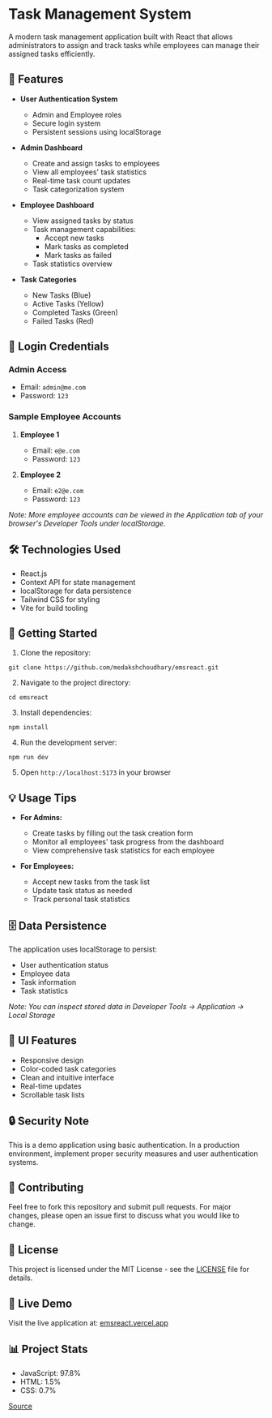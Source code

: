 # Task Management System

A modern task management application built with React that allows administrators to assign and track tasks while employees can manage their assigned tasks efficiently.

## 🚀 Features

- **User Authentication System**
  - Admin and Employee roles
  - Secure login system
  - Persistent sessions using localStorage

- **Admin Dashboard**
  - Create and assign tasks to employees
  - View all employees' task statistics
  - Real-time task count updates
  - Task categorization system

- **Employee Dashboard**
  - View assigned tasks by status
  - Task management capabilities:
    - Accept new tasks
    - Mark tasks as completed
    - Mark tasks as failed
  - Task statistics overview

- **Task Categories**
  - New Tasks (Blue)
  - Active Tasks (Yellow)
  - Completed Tasks (Green)
  - Failed Tasks (Red)

## 🔑 Login Credentials

### Admin Access
- Email: `admin@me.com`
- Password: `123`

### Sample Employee Accounts
1. **Employee 1**
   - Email: `e@e.com`
   - Password: `123`

2. **Employee 2**
   - Email: `e2@e.com`
   - Password: `123`

*Note: More employee accounts can be viewed in the Application tab of your browser's Developer Tools under localStorage.*

## 🛠️ Technologies Used

- React.js
- Context API for state management
- localStorage for data persistence
- Tailwind CSS for styling
- Vite for build tooling

## 🚦 Getting Started

1. Clone the repository:

```
git clone https://github.com/medakshchoudhary/emsreact.git
```

2. Navigate to the project directory:

```
cd emsreact
```

3. Install dependencies:

```
npm install
```

4. Run the development server:

```
npm run dev
```

5. Open `http://localhost:5173` in your browser

## 💡 Usage Tips

- **For Admins:**
  - Create tasks by filling out the task creation form
  - Monitor all employees' task progress from the dashboard
  - View comprehensive task statistics for each employee

- **For Employees:**
  - Accept new tasks from the task list
  - Update task status as needed
  - Track personal task statistics

## 🗄️ Data Persistence

The application uses localStorage to persist:
- User authentication status
- Employee data
- Task information
- Task statistics

*Note: You can inspect stored data in Developer Tools → Application → Local Storage*

## 🎨 UI Features

- Responsive design
- Color-coded task categories
- Clean and intuitive interface
- Real-time updates
- Scrollable task lists

## 🔒 Security Note

This is a demo application using basic authentication. In a production environment, implement proper security measures and user authentication systems.

## 🤝 Contributing

Feel free to fork this repository and submit pull requests. For major changes, please open an issue first to discuss what you would like to change.

## 📝 License

This project is licensed under the MIT License - see the [LICENSE](LICENSE) file for details.

## 🔗 Live Demo

Visit the live application at: [emsreact.vercel.app](https://emsreact.vercel.app)

## 📊 Project Stats
- JavaScript: 97.8%
- HTML: 1.5%
- CSS: 0.7%

[Source](https://github.com/medakshchoudhary/emsreact)